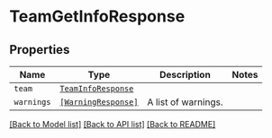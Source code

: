# TeamGetInfoResponse



## Properties
Name | Type | Description | Notes
------------ | ------------- | ------------- | -------------
| `team` | [```TeamInfoResponse```](TeamInfoResponse.md) |    |  |
| `warnings` | [```[WarningResponse]```](WarningResponse.md) |  A list of warnings.  |  |

[[Back to Model list]](../README.md#documentation-for-models) [[Back to API list]](../README.md#documentation-for-api-endpoints) [[Back to README]](../README.md)


